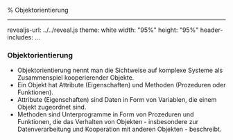 % Objektorientierung

---
revealjs-url: ../../reveal.js
theme: white
width: \"95%\"
height: \"95%\"
header-includes:
    <style>
    .beispiel {
      border:3px;
      border-style:solid;
      border-color:black;
      width:fit-content;
      margin:auto;
    }
    .wichtig {
      border:3px;
      border-style:solid;
      border-color:red;
      width:fit-content;
      margin:auto;
    }
    </style>
...

### Objektorientierung
- Objektorientierung nennt man die Sichtweise auf komplexe Systeme als Zusammenspiel kooperierender Objekte.
- Ein Objekt hat Attribute (Eigenschaften) und Methoden (Prozeduren oder Funktionen).
- Attribute (Eigenschaften) sind Daten in Form von Variablen, die einem Objekt zugeordnet sind.
- Methoden sind Unterprogramme in Form von Prozeduren und Funktionen, die das Verhalten von Objekten - insbesondere zur Datenverarbeitung und Kooperation mit anderen Objekten - beschreibt.
